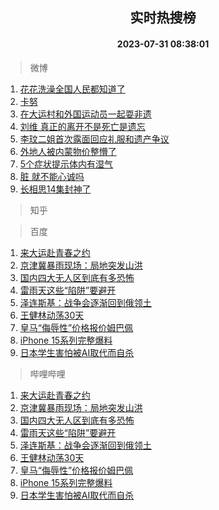 <div align="center"><h2>实时热搜榜</h2><h4>2023-07-31 08:38:01</h4></div>

> 微博  

1. [花花洗澡全国人民都知道了](https://s.weibo.com/weibo?q=%23%E8%8A%B1%E8%8A%B1%E6%B4%97%E6%BE%A1%E5%85%A8%E5%9B%BD%E4%BA%BA%E6%B0%91%E9%83%BD%E7%9F%A5%E9%81%93%E4%BA%86%23&t=31&band_rank=1&Refer=top)<br />
2. [卡努](https://s.weibo.com/weibo?q=%E5%8D%A1%E5%8A%AA&t=31&band_rank=2&Refer=top)<br />
3. [在大运村和外国运动员一起耍非遗](https://s.weibo.com/weibo?q=%23%E5%9C%A8%E5%A4%A7%E8%BF%90%E6%9D%91%E5%92%8C%E5%A4%96%E5%9B%BD%E8%BF%90%E5%8A%A8%E5%91%98%E4%B8%80%E8%B5%B7%E8%80%8D%E9%9D%9E%E9%81%97%23&t=31&band_rank=3&Refer=top)<br />
4. [刘维 真正的离开不是死亡是遗忘](https://s.weibo.com/weibo?q=%E5%88%98%E7%BB%B4%20%E7%9C%9F%E6%AD%A3%E7%9A%84%E7%A6%BB%E5%BC%80%E4%B8%8D%E6%98%AF%E6%AD%BB%E4%BA%A1%E6%98%AF%E9%81%97%E5%BF%98&t=31&band_rank=4&Refer=top)<br />
5. [李玟二姐首次露面回应礼服和遗产争议](https://s.weibo.com/weibo?q=%23%E6%9D%8E%E7%8E%9F%E4%BA%8C%E5%A7%90%E9%A6%96%E6%AC%A1%E9%9C%B2%E9%9D%A2%E5%9B%9E%E5%BA%94%E7%A4%BC%E6%9C%8D%E5%92%8C%E9%81%97%E4%BA%A7%E4%BA%89%E8%AE%AE%23&t=31&band_rank=5&Refer=top)<br />
6. [外地人被内蒙物价整懵了](https://s.weibo.com/weibo?q=%23%E5%A4%96%E5%9C%B0%E4%BA%BA%E8%A2%AB%E5%86%85%E8%92%99%E7%89%A9%E4%BB%B7%E6%95%B4%E6%87%B5%E4%BA%86%23&t=31&band_rank=6&Refer=top)<br />
7. [5个症状提示体内有湿气](https://s.weibo.com/weibo?q=%235%E4%B8%AA%E7%97%87%E7%8A%B6%E6%8F%90%E7%A4%BA%E4%BD%93%E5%86%85%E6%9C%89%E6%B9%BF%E6%B0%94%23&t=31&band_rank=7&Refer=top)<br />
8. [脏 就不能心诚吗](https://s.weibo.com/weibo?q=%E8%84%8F%20%E5%B0%B1%E4%B8%8D%E8%83%BD%E5%BF%83%E8%AF%9A%E5%90%97&t=31&band_rank=8&Refer=top)<br />
9. [长相思14集封神了](https://s.weibo.com/weibo?q=%23%E9%95%BF%E7%9B%B8%E6%80%9D14%E9%9B%86%E5%B0%81%E7%A5%9E%E4%BA%86%23&t=31&band_rank=9&Refer=top)<br />

> 知乎  


> 百度  

1. [来大运赴青春之约](https://www.baidu.com/s?wd=%E6%9D%A5%E5%A4%A7%E8%BF%90%E8%B5%B4%E9%9D%92%E6%98%A5%E4%B9%8B%E7%BA%A6&sa=fyb_news&rsv_dl=fyb_news)<br />
2. [京津冀暴雨现场：局地突发山洪](https://www.baidu.com/s?wd=%E4%BA%AC%E6%B4%A5%E5%86%80%E6%9A%B4%E9%9B%A8%E7%8E%B0%E5%9C%BA%EF%BC%9A%E5%B1%80%E5%9C%B0%E7%AA%81%E5%8F%91%E5%B1%B1%E6%B4%AA&sa=fyb_news&rsv_dl=fyb_news)<br />
3. [国内四大无人区到底有多恐怖](https://www.baidu.com/s?wd=%E5%9B%BD%E5%86%85%E5%9B%9B%E5%A4%A7%E6%97%A0%E4%BA%BA%E5%8C%BA%E5%88%B0%E5%BA%95%E6%9C%89%E5%A4%9A%E6%81%90%E6%80%96&sa=fyb_news&rsv_dl=fyb_news)<br />
4. [雷雨天这些“陷阱”要避开](https://www.baidu.com/s?wd=%E9%9B%B7%E9%9B%A8%E5%A4%A9%E8%BF%99%E4%BA%9B%E2%80%9C%E9%99%B7%E9%98%B1%E2%80%9D%E8%A6%81%E9%81%BF%E5%BC%80&sa=fyb_news&rsv_dl=fyb_news)<br />
5. [泽连斯基：战争会逐渐回到俄领土](https://www.baidu.com/s?wd=%E6%B3%BD%E8%BF%9E%E6%96%AF%E5%9F%BA%EF%BC%9A%E6%88%98%E4%BA%89%E4%BC%9A%E9%80%90%E6%B8%90%E5%9B%9E%E5%88%B0%E4%BF%84%E9%A2%86%E5%9C%9F&sa=fyb_news&rsv_dl=fyb_news)<br />
6. [王健林动荡30天](https://www.baidu.com/s?wd=%E7%8E%8B%E5%81%A5%E6%9E%97%E5%8A%A8%E8%8D%A130%E5%A4%A9&sa=fyb_news&rsv_dl=fyb_news)<br />
7. [皇马“侮辱性”价格报价姆巴佩](https://www.baidu.com/s?wd=%E7%9A%87%E9%A9%AC%E2%80%9C%E4%BE%AE%E8%BE%B1%E6%80%A7%E2%80%9D%E4%BB%B7%E6%A0%BC%E6%8A%A5%E4%BB%B7%E5%A7%86%E5%B7%B4%E4%BD%A9&sa=fyb_news&rsv_dl=fyb_news)<br />
8. [iPhone 15系列完整爆料](https://www.baidu.com/s?wd=iPhone+15%E7%B3%BB%E5%88%97%E5%AE%8C%E6%95%B4%E7%88%86%E6%96%99&sa=fyb_news&rsv_dl=fyb_news)<br />
9. [日本学生害怕被AI取代而自杀](https://www.baidu.com/s?wd=%E6%97%A5%E6%9C%AC%E5%AD%A6%E7%94%9F%E5%AE%B3%E6%80%95%E8%A2%ABAI%E5%8F%96%E4%BB%A3%E8%80%8C%E8%87%AA%E6%9D%80&sa=fyb_news&rsv_dl=fyb_news)<br />

> 哔哩哔哩  

1. [来大运赴青春之约](https://www.baidu.com/s?wd=%E6%9D%A5%E5%A4%A7%E8%BF%90%E8%B5%B4%E9%9D%92%E6%98%A5%E4%B9%8B%E7%BA%A6&sa=fyb_news&rsv_dl=fyb_news)<br />
2. [京津冀暴雨现场：局地突发山洪](https://www.baidu.com/s?wd=%E4%BA%AC%E6%B4%A5%E5%86%80%E6%9A%B4%E9%9B%A8%E7%8E%B0%E5%9C%BA%EF%BC%9A%E5%B1%80%E5%9C%B0%E7%AA%81%E5%8F%91%E5%B1%B1%E6%B4%AA&sa=fyb_news&rsv_dl=fyb_news)<br />
3. [国内四大无人区到底有多恐怖](https://www.baidu.com/s?wd=%E5%9B%BD%E5%86%85%E5%9B%9B%E5%A4%A7%E6%97%A0%E4%BA%BA%E5%8C%BA%E5%88%B0%E5%BA%95%E6%9C%89%E5%A4%9A%E6%81%90%E6%80%96&sa=fyb_news&rsv_dl=fyb_news)<br />
4. [雷雨天这些“陷阱”要避开](https://www.baidu.com/s?wd=%E9%9B%B7%E9%9B%A8%E5%A4%A9%E8%BF%99%E4%BA%9B%E2%80%9C%E9%99%B7%E9%98%B1%E2%80%9D%E8%A6%81%E9%81%BF%E5%BC%80&sa=fyb_news&rsv_dl=fyb_news)<br />
5. [泽连斯基：战争会逐渐回到俄领土](https://www.baidu.com/s?wd=%E6%B3%BD%E8%BF%9E%E6%96%AF%E5%9F%BA%EF%BC%9A%E6%88%98%E4%BA%89%E4%BC%9A%E9%80%90%E6%B8%90%E5%9B%9E%E5%88%B0%E4%BF%84%E9%A2%86%E5%9C%9F&sa=fyb_news&rsv_dl=fyb_news)<br />
6. [王健林动荡30天](https://www.baidu.com/s?wd=%E7%8E%8B%E5%81%A5%E6%9E%97%E5%8A%A8%E8%8D%A130%E5%A4%A9&sa=fyb_news&rsv_dl=fyb_news)<br />
7. [皇马“侮辱性”价格报价姆巴佩](https://www.baidu.com/s?wd=%E7%9A%87%E9%A9%AC%E2%80%9C%E4%BE%AE%E8%BE%B1%E6%80%A7%E2%80%9D%E4%BB%B7%E6%A0%BC%E6%8A%A5%E4%BB%B7%E5%A7%86%E5%B7%B4%E4%BD%A9&sa=fyb_news&rsv_dl=fyb_news)<br />
8. [iPhone 15系列完整爆料](https://www.baidu.com/s?wd=iPhone+15%E7%B3%BB%E5%88%97%E5%AE%8C%E6%95%B4%E7%88%86%E6%96%99&sa=fyb_news&rsv_dl=fyb_news)<br />
9. [日本学生害怕被AI取代而自杀](https://www.baidu.com/s?wd=%E6%97%A5%E6%9C%AC%E5%AD%A6%E7%94%9F%E5%AE%B3%E6%80%95%E8%A2%ABAI%E5%8F%96%E4%BB%A3%E8%80%8C%E8%87%AA%E6%9D%80&sa=fyb_news&rsv_dl=fyb_news)<br />

